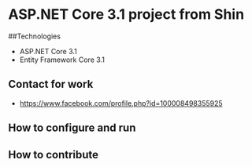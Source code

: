 # ASP.NET Core 3.1 project from Shin
##Technologies
- ASP.NET Core 3.1
- Entity Framework Core 3.1
## Contact for work
- https://www.facebook.com/profile.php?id=100008498355925
## How to configure and run
## How to contribute